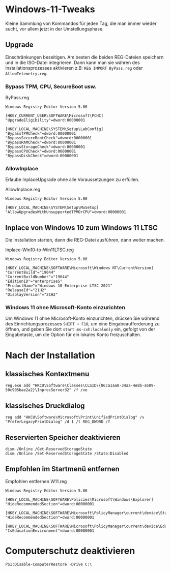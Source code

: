 # Windows-11-Tweaks
Kleine Sammlung von Kommandos für jeden Tag, die man immer wieder sucht, vor allem jetzt in der Umstellungsphase.

## Upgrade
Einschränkungen beseitigen. Am besten die beiden REG-Dateien speichern und in die ISO-Datei integrieren. Dann kann man sie währen des Installationsprozesses aktivieren z.B: `REG IMPORT ByPass.reg` oder `AllowTelemetry.reg`.

### Bypass TPM, CPU, SecureBoot usw.
ByPass.reg
```
Windows Registry Editor Version 5.00

[HKEY_CURRENT_USER\SOFTWARE\Microsoft\PCHC]
"UpgradeEligibility"=dword:00000001

[HKEY_LOCAL_MACHINE\SYSTEM\Setup\LabConfig]
"BypassTPMCheck"=dword:00000001
"BypassSecureBootCheck"=dword:00000001
"BypassRAMCheck"=dword:00000001
"BypassStorageCheck"=dword:00000001
"BypassCPUCheck"=dword:00000001
"BypassDiskCheck"=dword:00000001
```

### AllowInplace
Erlaube InplaceUpgrade ohne alle Voraussetzungen zu erfüllen.

AllowInplace.reg
```
Windows Registry Editor Version 5.00

[HKEY_LOCAL_MACHINE\SYSTEM\Setup\MoSetup]
"AllowUpgradesWithUnsupportedTPMOrCPU"=dword:00000001
```

## Inplace von Windows 10 zum Windows 11 LTSC
Die Installation starten, dann die REG-Datei ausführen, dann weiter machen.

Inplace-Win10-to-Win11LTSC.reg
```
Windows Registry Editor Version 5.00

[HKEY_LOCAL_MACHINE\SOFTWARE\Microsoft\Windows NT\CurrentVersion]
"CurrentBuild"="19044"
"CurrentBuildNumber"="19044"
"EditionID"="enterpriseS"
"ProductName"="Windows 10 Enterprise LTSC 2021"
"ReleaseId"="21H2"
"DisplayVersion"="21H2"
```

### Windows 11 ohne Microsoft-Konto einzurichten
Um Windows 11 ohne Microsoft-Konto einzurichten, drücken Sie während des Einrichtungsprozesses
`SHIFT + F10`, um eine Eingabeaufforderung zu öffnen, und geben Sie dort `start ms-cxh:localonly` ein, gefolgt von der Eingabetaste, um die Option für ein lokales Konto freizuschalten. 

# Nach der Installation
## klassisches Kontextmenu
```
reg.exe add "HKCU\Software\Classes\CLSID\{86ca1aa0-34aa-4e8b-a509-50c905bae2a2}\InprocServer32" /f /ve
```

## klassisches Druckdialog
```
reg add "HKCU\Software\Microsoft\Print\UnifiedPrintDialog" /v "PreferLegacyPrintDialog" /d 1 /t REG_DWORD /f
```

## Reservierten Speicher deaktivieren

```
dism /Online /Get-ReservedStorageState 
dism /Online /Set-ReservedStorageState /State:Disabled
```

## Empfohlen im Startmenü entfernen

Empfohlen entfernen W11.reg
```
Windows Registry Editor Version 5.00

[HKEY_LOCAL_MACHINE\SOFTWARE\Policies\Microsoft\Windows\Explorer]
"HideRecommendedSection"=dword:00000001

[HKEY_LOCAL_MACHINE\SOFTWARE\Microsoft\PolicyManager\current\device\Start]
"HideRecommendedSection"=dword:00000001

[HKEY_LOCAL_MACHINE\SOFTWARE\Microsoft\PolicyManager\current\device\Education]
"IsEducationEnvironment"=dword:00000001
```

# Computerschutz deaktivieren #
`PS1:Disable-ComputerRestore -Drive C:\`
